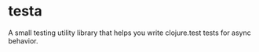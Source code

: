 # testa
A small testing utility library that helps you write clojure.test tests for async behavior.
